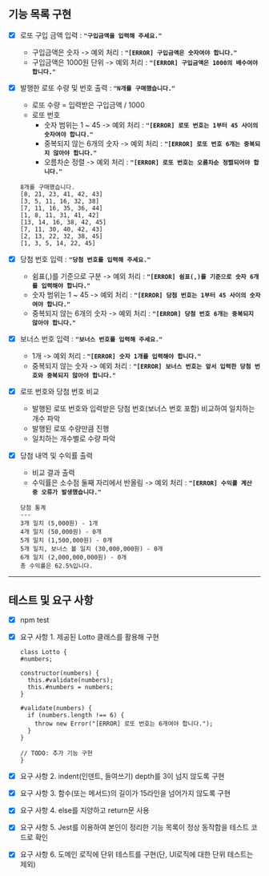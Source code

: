 ## 기능 목록 구현

- [x] 로또 구입 금액 입력 : **`"구입금액을 입력해 주세요."`**

  - 구입금액은 숫자 -> 예외 처리 : **`"[ERROR] 구입금액은 숫자여야 합니다."`**
  - 구입금액은 1000원 단위 -> 예외 처리 : **`"[ERROR] 구입금액은 1000의 배수여야 합니다."`**

- [x] 발행한 로또 수량 및 번호 출력 : **`"N개를 구매했습니다."`**

  - 로또 수량 = 입력받은 구입금액 / 1000
  - 로또 번호
    - 숫자 범위는 1 ~ 45 -> 예외 처리 : **`"[ERROR] 로또 번호는 1부터 45 사이의 숫자여야 합니다."`**
    - 중복되지 않는 6개의 숫자 -> 예외 처리 : **`"[ERROR] 로또 번호 6개는 중복되지 않아야 합니다."`**
    - 오름차순 정렬 -> 예외 처리 : **`"[ERROR] 로또 번호는 오름차순 정렬되어야 합니다."`**

  ```
  8개를 구매했습니다.
  [8, 21, 23, 41, 42, 43]
  [3, 5, 11, 16, 32, 38]
  [7, 11, 16, 35, 36, 44]
  [1, 8, 11, 31, 41, 42]
  [13, 14, 16, 38, 42, 45]
  [7, 11, 30, 40, 42, 43]
  [2, 13, 22, 32, 38, 45]
  [1, 3, 5, 14, 22, 45]
  ```

- [x] 당첨 번호 입력 : **`"당첨 번호를 입력해 주세요."`**

  - 쉼표(,)를 기준으로 구분 -> 예외 처리 : **`"[ERROR] 쉼표(,)를 기준으로 숫자 6개를 입력해야 합니다."`**
  - 숫자 범위는 1 ~ 45 -> 예외 처리 : **`"[ERROR] 당첨 번호는 1부터 45 사이의 숫자여야 합니다."`**
  - 중복되지 않는 6개의 숫자 -> 예외 처리 : **`"[ERROR] 당첨 번호 6개는 중복되지 않아야 합니다."`**

- [x] 보너스 번호 입력 : **`"보너스 번호를 입력해 주세요."`**

  - 1개 -> 예외 처리 : **`"[ERROR] 숫자 1개를 입력해야 합니다."`**
  - 중복되지 않는 숫자 -> 예외 처리 : **`"[ERROR] 보너스 번호는 앞서 입력한 당첨 번호와 중복되지 않아야 합니다."`**

- [x] 로또 번호와 당첨 번호 비교

  - 발행된 로또 번호와 입력받은 당첨 번호(보너스 번호 포함) 비교하여 일치하는 개수 파악
  - 발행된 로또 수량만큼 진행
  - 일치하는 개수별로 수량 파악

- [x] 당첨 내역 및 수익률 출력
  - 비교 결과 출력
  - 수익률은 소수점 둘째 자리에서 반올림 -> 예외 처리 : **`"[ERROR] 수익률 계산 중 오류가 발생했습니다."`**
  ```
  당첨 통계
  ---
  3개 일치 (5,000원) - 1개
  4개 일치 (50,000원) - 0개
  5개 일치 (1,500,000원) - 0개
  5개 일치, 보너스 볼 일치 (30,000,000원) - 0개
  6개 일치 (2,000,000,000원) - 0개
  총 수익률은 62.5%입니다.
  ```

---

## 테스트 및 요구 사항

- [x] npm test
- [x] 요구 사항 1. 제공된 Lotto 클래스를 활용해 구현

  ```
  class Lotto {
  #numbers;

  constructor(numbers) {
    this.#validate(numbers);
    this.#numbers = numbers;
  }

  #validate(numbers) {
    if (numbers.length !== 6) {
      throw new Error("[ERROR] 로또 번호는 6개여야 합니다.");
    }
  }

  // TODO: 추가 기능 구현
  }
  ```

- [x] 요구 사항 2. indent(인덴트, 들여쓰기) depth를 3이 넘지 않도록 구현
- [x] 요구 사항 3. 함수(또는 메서드)의 길이가 15라인을 넘어가지 않도록 구현
- [x] 요구 사항 4. else를 지양하고 return문 사용
- [x] 요구 사항 5. Jest를 이용하여 본인이 정리한 기능 목록이 정상 동작함을 테스트 코드로 확인
- [x] 요구 사항 6. 도메인 로직에 단위 테스트를 구현(단, UI로직에 대한 단위 테스트는 제외)
